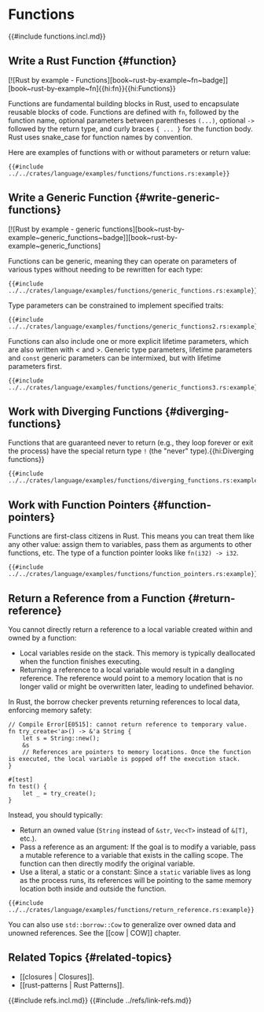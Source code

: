 # Functions

{{#include functions.incl.md}}

## Write a Rust Function {#function}

[![Rust by example - Functions][book~rust-by-example~fn~badge]][book~rust-by-example~fn]{{hi:fn}}{{hi:Functions}}

Functions are fundamental building blocks in Rust, used to encapsulate reusable blocks of code. Functions are defined with `fn`, followed by the function name, optional parameters between parentheses `(...)`, optional `->` followed by the return type, and curly braces `{ ... }` for the function body. Rust uses snake_case for function names by convention.

Here are examples of functions with or without parameters or return value:

```rust,editable
{{#include ../../crates/language/examples/functions/functions.rs:example}}
```

## Write a Generic Function {#write-generic-functions}

[![Rust by example - generic functions][book~rust-by-example~generic_functions~badge]][book~rust-by-example~generic_functions]

Functions can be generic, meaning they can operate on parameters of various types without needing to be rewritten for each type:

```rust,editable
{{#include ../../crates/language/examples/functions/generic_functions.rs:example}}
```

Type parameters can be constrained to implement specified traits:

```rust,editable
{{#include ../../crates/language/examples/functions/generic_functions2.rs:example}}
```

Functions can also include one or more explicit lifetime parameters, which are also written with < and >. Generic type parameters, lifetime parameters and `const` generic parameters can be intermixed, but with lifetime parameters first.

```rust,editable
{{#include ../../crates/language/examples/functions/generic_functions3.rs:example}}
```

## Work with Diverging Functions {#diverging-functions}

Functions that are guaranteed never to return (e.g., they loop forever or exit the process) have the special return type `!` (the "never" type).{{hi:Diverging functions}}

```rust,editable,should_panic
{{#include ../../crates/language/examples/functions/diverging_functions.rs:example}}
```

## Work with Function Pointers {#function-pointers}

Functions are first-class citizens in Rust. This means you can treat them like any other value: assign them to variables, pass them as arguments to other functions, etc. The type of a function pointer looks like `fn(i32) -> i32`.

```rust,editable
{{#include ../../crates/language/examples/functions/function_pointers.rs:example}}
```

## Return a Reference from a Function {#return-reference}

You cannot directly return a reference to a local variable created within and owned by a function:

- Local variables reside on the stack. This memory is typically deallocated when the function finishes executing.
- Returning a reference to a local variable would result in a dangling reference. The reference would point to a memory location that is no longer valid or might be overwritten later, leading to undefined behavior.

In Rust, the borrow checker prevents returning references to local data, enforcing memory safety:

```rust,compile_fail
// Compile Error[E0515]: cannot return reference to temporary value.
fn try_create<'a>() -> &'a String {
    let s = String::new();
    &s
    // References are pointers to memory locations. Once the function is executed, the local variable is popped off the execution stack.
}

#[test]
fn test() {
    let _ = try_create();
}
```

Instead, you should typically:

- Return an owned value (`String` instead of `&str`, `Vec<T>` instead of `&[T]`, etc.).
- Pass a reference as an argument: If the goal is to modify a variable, pass a mutable reference to a variable that exists in the calling scope. The function can then directly modify the original variable.
- Use a literal, a static or a constant: Since a `static` variable lives as long as the process runs, its references will be pointing to the same memory location both inside and outside the function.

```rust,editable
{{#include ../../crates/language/examples/functions/return_reference.rs:example}}
```

You can also use `std::borrow::Cow` to generalize over owned data and unowned references. See the [[cow | COW]] chapter.

## Related Topics {#related-topics}

- [[closures | Closures]].
- [[rust-patterns | Rust Patterns]].

{{#include refs.incl.md}}
{{#include ../refs/link-refs.md}}

<div class="hidden">
</div>

